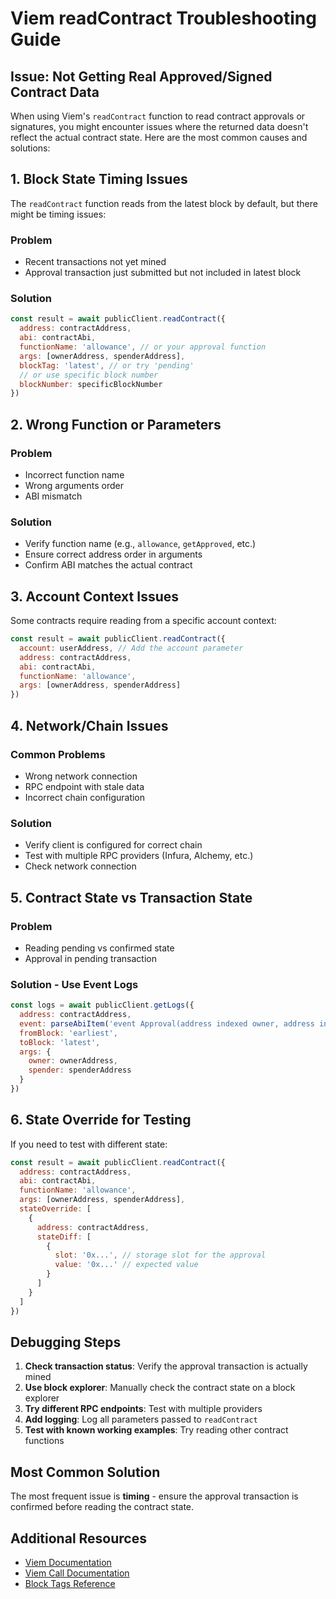 # Viem readContract Troubleshooting Guide

## Issue: Not Getting Real Approved/Signed Contract Data

When using Viem's `readContract` function to read contract approvals or signatures, you might encounter issues where the returned data doesn't reflect the actual contract state. Here are the most common causes and solutions:

## 1. Block State Timing Issues

The `readContract` function reads from the latest block by default, but there might be timing issues:

### Problem
- Recent transactions not yet mined
- Approval transaction just submitted but not included in latest block

### Solution
```javascript
const result = await publicClient.readContract({
  address: contractAddress,
  abi: contractAbi,
  functionName: 'allowance', // or your approval function
  args: [ownerAddress, spenderAddress],
  blockTag: 'latest', // or try 'pending'
  // or use specific block number
  blockNumber: specificBlockNumber
})
```

## 2. Wrong Function or Parameters

### Problem
- Incorrect function name
- Wrong arguments order
- ABI mismatch

### Solution
- Verify function name (e.g., `allowance`, `getApproved`, etc.)
- Ensure correct address order in arguments
- Confirm ABI matches the actual contract

## 3. Account Context Issues

Some contracts require reading from a specific account context:

```javascript
const result = await publicClient.readContract({
  account: userAddress, // Add the account parameter
  address: contractAddress,
  abi: contractAbi,
  functionName: 'allowance',
  args: [ownerAddress, spenderAddress]
})
```

## 4. Network/Chain Issues

### Common Problems
- Wrong network connection
- RPC endpoint with stale data
- Incorrect chain configuration

### Solution
- Verify client is configured for correct chain
- Test with multiple RPC providers (Infura, Alchemy, etc.)
- Check network connection

## 5. Contract State vs Transaction State

### Problem
- Reading pending vs confirmed state
- Approval in pending transaction

### Solution - Use Event Logs
```javascript
const logs = await publicClient.getLogs({
  address: contractAddress,
  event: parseAbiItem('event Approval(address indexed owner, address indexed spender, uint256 value)'),
  fromBlock: 'earliest',
  toBlock: 'latest',
  args: {
    owner: ownerAddress,
    spender: spenderAddress
  }
})
```

## 6. State Override for Testing

If you need to test with different state:

```javascript
const result = await publicClient.readContract({
  address: contractAddress,
  abi: contractAbi,
  functionName: 'allowance',
  args: [ownerAddress, spenderAddress],
  stateOverride: [
    {
      address: contractAddress,
      stateDiff: [
        {
          slot: '0x...', // storage slot for the approval
          value: '0x...' // expected value
        }
      ]
    }
  ]
})
```

## Debugging Steps

1. **Check transaction status**: Verify the approval transaction is actually mined
2. **Use block explorer**: Manually check the contract state on a block explorer
3. **Try different RPC endpoints**: Test with multiple providers
4. **Add logging**: Log all parameters passed to `readContract`
5. **Test with known working examples**: Try reading other contract functions

## Most Common Solution

The most frequent issue is **timing** - ensure the approval transaction is confirmed before reading the contract state.

## Additional Resources

- [Viem Documentation](https://viem.sh/docs/contract/readContract)
- [Viem Call Documentation](https://viem.sh/docs/actions/public/call)
- [Block Tags Reference](https://viem.sh/docs/glossary/terms#blocktag)